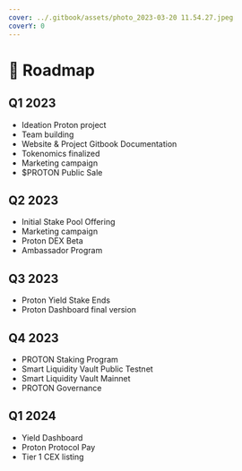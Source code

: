 ```yaml
---
cover: ../.gitbook/assets/photo_2023-03-20 11.54.27.jpeg
coverY: 0
---
```


# 🔹 Roadmap

## Q1 2023

* Ideation Proton project
* Team building
* Website & Project Gitbook Documentation
* Tokenomics finalized
* Marketing campaign
* $PROTON Public Sale

## Q2 2023

* Initial Stake Pool Offering
* Marketing campaign
* Proton DEX Beta
* Ambassador Program

## Q3 2023

* Proton Yield Stake Ends
* Proton Dashboard final version

## Q4 2023

* PROTON Staking Program
* Smart Liquidity Vault Public Testnet
* Smart Liquidity Vault Mainnet
* PROTON Governance

## Q1 2024

* Yield Dashboard
* Proton Protocol Pay
* Tier 1 CEX listing

